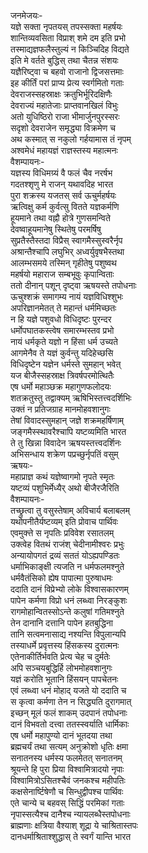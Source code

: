 जनमेजयः-  
यज्ञे सक्ता नृपतयस् तपस्सक्ता महर्षयः  
शान्तिव्यवसिता विप्राश् शमे दम इति प्रभो  
तस्माद्यज्ञफलैस्तुल्यं न किञ्चिदिह विद्यते  
इति मे वर्तते बुद्धिस् तथा चैतन्न संशयः  
यज्ञैरिष्ट्वा च बहवो राजानो द्विजसत्तमाः  
इह कीर्तिं परां प्राप्य प्रेत्य स्वर्गमितो गताः  
देवराजस्सहस्राक्षः क्रतुभिर्भूरिदक्षिणैः  
देवराज्यं महातेजाः प्राप्तवानखिलं विभुः  
अतो युधिष्ठिरो राजा भीमार्जुनपुरस्सरः  
सदृशो देवराजेन समृद्ध्या विक्रमेण च  
अथ कस्मात् स नकुलो गर्हयामास तं नृपम्  
अश्वमेधं महायज्ञं राज्ञस्तस्य महात्मनः  
वैशम्पायनः-  
यज्ञस्य विधिमग्र्यं वै फलं चैव नरर्षभ  
गदतश्शृणु मे राजन् यथावदिह भारत  
पुरा शक्रस्य यजतस् सर्व ऊचुर्महर्षयः  
ऋत्विक्षु कर्म कुर्वत्सु वितते यज्ञकर्मणि  
हूयमाने तथा वह्नौ होत्रे गुणसमन्विते  
देवष्वाहूयमानेषु स्थितेषु परमर्षिषु  
सुप्रतैस्तैस्तदा विप्रैस् स्वागमैस्सुस्वरैर्नृप  
अश्रान्तैश्चापि लघुभिर् अध्वर्युवृषभैस्तथा  
आलम्भसमये तस्मिन् गृहीतेषु पशुष्वथ  
महर्षयो महाराज सम्बभूवुः कृपान्विताः  
ततो दीनान् पशून् दृष्ट्वा ऋषयस्ते तपोधनाः  
ऊचुश्शक्रं समागम्य नायं यज्ञविधिश्शुभः  
अपरिज्ञानमेतत् ते महान्तं धर्ममिच्छतः  
न हि यज्ञे पशुवधो विधिदृष्टः पुरन्दर  
धर्मोपघातकस्त्वेष समारम्भस्तव प्रभो  
नायं धर्मकृते यज्ञो न हिंसा धर्म उच्यते  
आगमेनैव ते यज्ञं कुर्वन्तु यदिहेच्छसि  
विधिदृष्टेन यज्ञेन धर्मस्ते सुमहान् भवेत्  
यज बीजैस्सहस्राक्ष त्रिवर्षपरमोत्थितैः  
एष धर्मो महाञ्छक्र महागुणफलोदयः  
शतक्रतुस्तु तद्वाक्यम् ऋषिभिस्तत्त्वदर्शिभिः  
उक्तं न प्रतिजग्राह मानमोहवशानुगः  
तेषां विवादस्सुमहान् जज्ञे शक्रमहर्षिणाम्  
जङ्गमैस्स्थावरैश्चापि यष्टव्यमिति भारत  
ते तु खिन्ना विवादेन ऋषयस्तत्त्वदर्शिनः  
अभिसन्धाय शक्रेण पप्रच्छुर्नृपतिं वसुम्  
ऋषयः-  
महाप्राज्ञ कथं यज्ञेष्वागमो नृपते स्मृतः  
यष्टव्यं पशुभिर्मेध्यैर् अथो बीजैरजैरिति  
वैशम्पायनः-  
तच्छ्रुत्वा तु वसुस्तेषाम् अविचार्य बलाबलम्  
यथोपनीतैर्यष्टव्यम् इति प्रोवाच पार्थिवः  
एवमुक्त्ते स नृपतिः प्रविवेश रसातलम्  
उक्त्वेह वितथं राजंश् चेदीनामीश्वरः प्रभुः  
अन्यायोपगतं द्रव्यं सततं योऽह्यपण्डितः  
धर्माभिकाङ्क्षी त्यजति न धर्मफलमश्नुते  
धर्मवैतंसिको ह्येष पापात्मा पुरुषाधमः  
ददाति दानं विप्रेभ्यो लोके विश्वासकारणम्  
पापेन कर्मणा विप्रो धनं लब्ध्वा निरङ्कुशः  
रागमोहान्वितस्सोऽन्ते कलुषां गतिमश्नुते  
तेन दानानि दत्तानि पापेन हतबुद्धिना  
तानि सत्वमनासाद्य नश्यन्ति विपुलान्यपि  
तस्याधर्मे प्रवृत्तस्य हिंसकस्य दुरात्मनः  
एतेनाकीर्तिर्भवति प्रेत्य चेह च दुर्मतेः  
अपि सञ्चयबुद्धिर्हि लोभमोहवशानुगः  
यज्ञं करोति भूतानि हिंसयन् पापचेतनः  
एवं लब्ध्वा धनं मोहाद् यजते यो ददाति च  
स कृत्वा कर्मणा तेन न सिद्ध्यति दुरागमात्  
इच्छन् मूलं फलं शाकम् उदपानं तपोधनाः  
दानं विभवतो दत्त्वा ततस्स्वर्याति धार्मिकाः  
एष धर्मो महापुण्यो दानं भूतदया तथा  
ब्रह्मचर्यं तथा सत्यम् अनुक्रोशो धृतिः क्षमा  
सनातनस्य धर्मस्य फलमेतत् सनातनम्  
श्रूयन्ते हि पुरा प्रिया विश्वामित्रादयो नृपाः  
विश्वामित्रोऽसितश्चैवं जनकश्च महीपतिः  
कक्षसेनार्ष्टिषेणौ च सिन्धुद्वीपश्च पार्थिवः  
एते चान्ये च बहवस् सिद्धिं परमिकां गताः  
नृपास्सत्यैश्च दानैश्च न्यायलब्धैस्तपोधनाः  
ब्राह्मणाः क्षत्रिया वैश्याश् शूद्रा ये चाश्रितास्तपः  
दानधर्माश्रिताश्शुद्धास् ते स्वर्गं यान्ति भारत  
